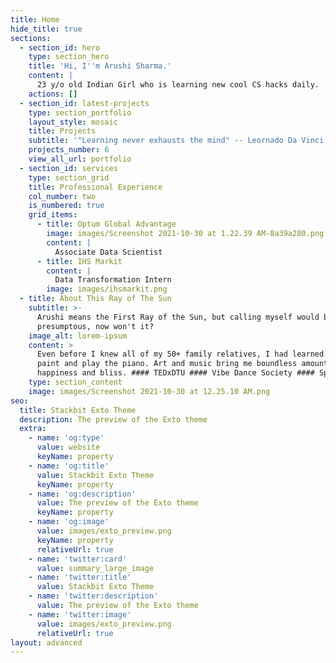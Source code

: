 ```yaml
---
title: Home
hide_title: true
sections:
  - section_id: hero
    type: section_hero
    title: 'Hi, I''m Arushi Sharma.'
    content: |
      23 y/o old Indian Girl who is learning new cool CS hacks daily.
    actions: []
  - section_id: latest-projects
    type: section_portfolio
    layout_style: mosaic
    title: Projects
    subtitle: '"Learning never exhausts the mind" -- Leornado Da Vinci'
    projects_number: 6
    view_all_url: portfolio
  - section_id: services
    type: section_grid
    title: Professional Experience
    col_number: two
    is_numbered: true
    grid_items:
      - title: Optum Global Advantage
        image: images/Screenshot 2021-10-30 at 1.22.39 AM-8a39a280.png
        content: |
          Associate Data Scientist
      - title: IHS Markit
        content: |
          Data Transformation Intern
        image: images/ihsmarkit.png
  - title: About This Ray of The Sun
    subtitle: >-
      Arushi means the First Ray of the Sun, but calling myself would be
      presumptous, now won't it?
    image_alt: lorem-ipsum
    content: >
      Even before I knew all of my 50+ family relatives, I had learned to dance,
      paint and play the piano. Art and music bring me boundless amount of
      happiness and bliss. #### TEDxDTU #### Vibe Dance Society #### Sports Head
    type: section_content
    image: images/Screenshot 2021-10-30 at 12.25.10 AM.png
seo:
  title: Stackbit Exto Theme
  description: The preview of the Exto theme
  extra:
    - name: 'og:type'
      value: website
      keyName: property
    - name: 'og:title'
      value: Stackbit Exto Theme
      keyName: property
    - name: 'og:description'
      value: The preview of the Exto theme
      keyName: property
    - name: 'og:image'
      value: images/exto_preview.png
      keyName: property
      relativeUrl: true
    - name: 'twitter:card'
      value: summary_large_image
    - name: 'twitter:title'
      value: Stackbit Exto Theme
    - name: 'twitter:description'
      value: The preview of the Exto theme
    - name: 'twitter:image'
      value: images/exto_preview.png
      relativeUrl: true
layout: advanced
---
```

